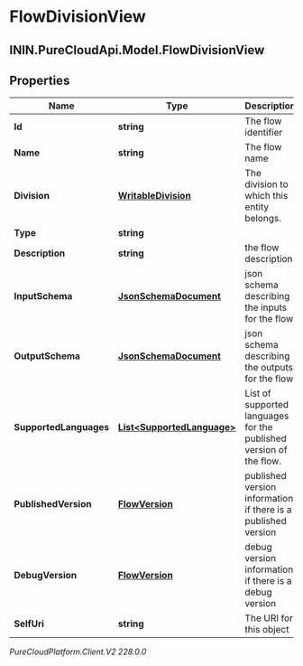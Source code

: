 # FlowDivisionView

## ININ.PureCloudApi.Model.FlowDivisionView

## Properties

|Name | Type | Description | Notes|
|------------ | ------------- | ------------- | -------------|
| **Id** | **string** | The flow identifier | [optional] |
| **Name** | **string** | The flow name | |
| **Division** | [**WritableDivision**](WritableDivision) | The division to which this entity belongs. | [optional] |
| **Type** | **string** |  | [optional] |
| **Description** | **string** | the flow description | [optional] |
| **InputSchema** | [**JsonSchemaDocument**](JsonSchemaDocument) | json schema describing the inputs for the flow | [optional] |
| **OutputSchema** | [**JsonSchemaDocument**](JsonSchemaDocument) | json schema describing the outputs for the flow | [optional] |
| **SupportedLanguages** | [**List&lt;SupportedLanguage&gt;**](SupportedLanguage) | List of supported languages for the published version of the flow. | [optional] |
| **PublishedVersion** | [**FlowVersion**](FlowVersion) | published version information if there is a published version | [optional] |
| **DebugVersion** | [**FlowVersion**](FlowVersion) | debug version information if there is a debug version | [optional] |
| **SelfUri** | **string** | The URI for this object | [optional] |



_PureCloudPlatform.Client.V2 228.0.0_
